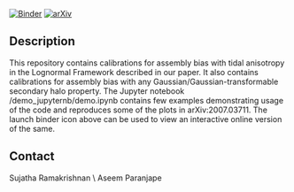 [![Binder](https://mybinder.org/badge_logo.svg)](https://mybinder.org/v2/gh/rsujatha/CAB/master?filepath=demo_jupyternb%2Fdemo.ipynb)
[![arXiv](https://img.shields.io/badge/arXiv-2007.03711-b31b1b.svg?style=plastic)](https://arxiv.org/abs/2007.03711)


## Description
This repository contains calibrations for assembly bias with tidal anisotropy in the Lognormal Framework described in our paper. It also contains calibrations for assembly bias with any Gaussian/Gaussian-transformable secondary halo property. 
The Jupyter notebook /demo_jupyternb/demo.ipynb contains few examples demonstrating usage of the code and reproduces some of the plots in arXiv:2007.03711.
The launch binder icon above can be used to view an interactive online version of the same.

## Contact
Sujatha Ramakrishnan \\
Aseem Paranjape
